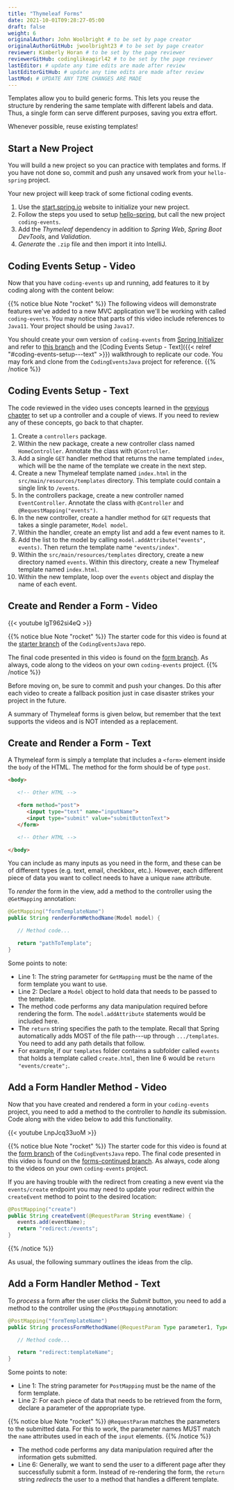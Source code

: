 ```yaml
---
title: "Thymeleaf Forms"
date: 2021-10-01T09:28:27-05:00
draft: false
weight: 6
originalAuthor: John Woolbright # to be set by page creator
originalAuthorGitHub: jwoolbright23 # to be set by page creator
reviewer: Kimberly Horan # to be set by the page reviewer
reviewerGitHub: codinglikeagirl42 # to be set by the page reviewer
lastEditor: # update any time edits are made after review
lastEditorGitHub: # update any time edits are made after review
lastMod: # UPDATE ANY TIME CHANGES ARE MADE
---
```


Templates allow you to build generic forms. This lets you reuse the structure
by rendering the same template with different labels and data. Thus, a single
form can serve different purposes, saving you extra effort.

Whenever possible, reuse existing templates!

## Start a New Project

You will build a new project so you can practice with templates and forms.
If you have not done so, commit and push any unsaved work from your
`hello-spring` project.

Your new project will keep track of some fictional coding events.
<!-- TODO: Update Link Below to chapter 9 when available -->
1. Use the [start.spring.io](https://start.spring.io/) website to initialize your new project.
2. Follow the steps you used to setup [hello-spring](initialize-spring-boot-project), but call the new project `coding-events`.
3. Add the *Thymeleaf* dependency in addition to *Spring Web*, *Spring Boot DevTools*, and *Validation*.
4. *Generate* the `.zip` file and then import it into IntelliJ.

## Coding Events Setup - Video

Now that you have `coding-events` up and running, add features to it by coding along with the content below:

<!-- {{< youtube hmgxMOf51JU >}} -->

{{% notice blue Note "rocket" %}}
The following videos will demonstrate features we've added to a new MVC application we'll be working with called `coding-events`. You may notice that parts of this video include references to `Java11`. Your project should be using `Java17`.

You should create your own version of `coding-events` from [Spring Initializer](https://start.spring.io/) and refer to [this branch](https://github.com/LaunchCodeEducation/CodingEventsJava/tree/starter) and the [Coding Events Setup - Text]({{< relref "#coding-events-setup---text" >}}) walkthrough to replicate our code. You may fork and clone from the `CodingEventsJava` project for reference.
{{% /notice %}}

## Coding Events Setup - Text

The code reviewed in the video uses concepts learned in the [previous chapter](controllers) to set up a controller and a couple of views. If you need to review any of these concepts, go back to that chapter. 

1. Create a `controllers` package.
2. Within the new package, create a new controller class named `HomeController`. Annotate the class with `@Controller`.
3. Add a single `GET` handler method that returns the name templated `index`, which will be the name of the template we create in the next step.
4. Create a new Thymeleaf template named `index.html` in the `src/main/resources/templates` directory. This template could contain a single link to `/events`.
5. In the controllers package, create a new controller named `EventController`. Annotate the class with `@Controller` and `@RequestMapping("events")`.
6. In the new controller, create a handler method for `GET` requests that takes a single parameter, `Model model`. 
7. Within the handler, create an empty list and add a few event names to it.
8. Add the list to the model by calling `model.addAttribute("events", events)`. Then return the template name `"events/index"`.
9. Within the `src/main/resources/templates` directory, create a new directory named `events`. Within this directory, create a new Thymeleaf template named `index.html`.
10. Within the new template, loop over the `events` object and display the name of each event.

## Create and Render a Form - Video

{{< youtube lgT962si4eQ >}}

{{% notice blue Note "rocket" %}}
The starter code for this video is found at the [starter branch](https://github.com/LaunchCodeEducation/CodingEventsJava/tree/starter) of the `CodingEventsJava` repo. 

The final code presented in this video is found on the [form branch](https://github.com/LaunchCodeEducation/CodingEventsJava/tree/forms). As always, code along to the videos on your own `coding-events` project.
{{% /notice %}}

Before moving on, be sure to commit and push your changes. Do this after each
video to create a fallback position just in case disaster strikes your project
in the future.

A summary of Thymeleaf forms is given below, but remember that the text
supports the videos and is NOT intended as a replacement.

## Create and Render a Form - Text

A Thymeleaf form is simply a template that includes a `<form>` element inside
the `body` of the HTML. The method for the form should be of type `post`.

```html
<body>

   <!-- Other HTML -->

   <form method="post">
      <input type="text" name="inputName">
      <input type="submit" value="submitButtonText">
   </form>

   <!-- Other HTML -->

</body>
```

You can include as many inputs as you need in the form, and these can be of
different types (e.g. text, email, checkbox, etc.). However, each different
piece of data you want to collect needs to have a unique `name` attribute.

To *render* the form in the view, add a method to the controller using the
`@GetMapping` annotation:

```java {linenos=true}
@GetMapping("formTemplateName")
public String renderFormMethodName(Model model) {

   // Method code...

   return "pathToTemplate";
}
```

Some points to note:

- Line 1: The string parameter for `GetMapping` must be the name of the form template you want to use.
- Line 2: Declare a `Model` object to hold data that needs to be passed to the template.
- The method code performs any data manipulation required before rendering the form. The `model.addAttribute` statements would be included here.
- The `return` string specifies the path to the template. Recall that Spring automatically adds MOST of the file path---up through `.../templates`. You need to add any path details that follow.
- For example, if our `templates` folder contains a subfolder called `events` that holds a template called `create.html`, then line 6 would be `return "events/create";`.

## Add a Form Handler Method - Video

Now that you have created and rendered a form in your `coding-events` project, you need to add a method to the controller to *handle* its submission. Code along with the video below to add this functionality.

{{< youtube LnpJcq33uoM >}}

{{% notice blue Note "rocket" %}}
The starter code for this video is found at the [form branch](https://github.com/LaunchCodeEducation/CodingEventsJava/tree/forms) of the `CodingEventsJava` repo. 
The final code presented in this video is found on the [forms-continued branch](https://github.com/LaunchCodeEducation/CodingEventsJava/tree/forms-continued). As always, code along to the videos on your own `coding-events` project.

If you are having trouble with the redirect from creating a new event via the `events/create` endpoint you may need to update your redirect within the `createEvent` method to point to the desired location:

```java
@PostMapping("create")
public String createEvent(@RequestParam String eventName) {
   events.add(eventName);
   return "redirect:/events";
}
```
{{% /notice %}}

As usual, the following summary outlines the ideas from the clip.

## Add a Form Handler Method - Text

To *process* a form after the user clicks the *Submit* button, you need to add
a method to the controller using the `@PostMapping` annotation:

```java {linenos=true}
@PostMapping("formTemplateName")
public String processFormMethodName(@RequestParam Type parameter1, Type parameter2, ...) {

   // Method code...

   return "redirect:templateName";
}
```

Some points to note:

- Line 1: The string parameter for `PostMapping` must be the name of the form template.
- Line 2: For each piece of data that needs to be retrieved from the form, declare a parameter of the appropriate type.

{{% notice blue Note "rocket" %}}
`@RequestParam` matches the parameters to the submitted data. For this
to work, the parameter names MUST match the `name` attributes used in
each of the `input` elements.
{{% /notice %}}

- The method code performs any data manipulation required after the information gets submitted.
- Line 6: Generally, we want to send the user to a different page after they successfully submit a form. Instead of re-rendering the form, the `return` string *redirects* the user to a method that handles a different template.